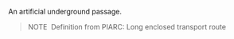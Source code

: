 An artificial underground passage.

> NOTE&nbsp; Definition from PIARC: Long enclosed transport route
